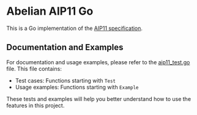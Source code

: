 # Abelian AIP11 Go

This is a Go implementation of the [AIP11 specification](./aip0011_v001.pdf).

## Documentation and Examples

For documentation and usage examples, please refer to the [aip11_test.go](./aip11_test.go) file. This file contains:

- Test cases: Functions starting with `Test`
- Usage examples: Functions starting with `Example`

These tests and examples will help you better understand how to use the features in this project.
